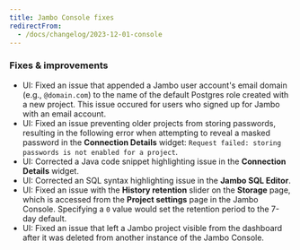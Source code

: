 ```yaml
---
title: Jambo Console fixes
redirectFrom:
  - /docs/changelog/2023-12-01-console
---
```


### Fixes & improvements

- UI: Fixed an issue that appended a Jambo user account's email domain (e.g., `@domain.com`) to the name of the default Postgres role created with a new project. This issue occured for users who signed up for Jambo with an email account.
- UI: Fixed an issue preventing older projects from storing passwords, resulting in the following error when attempting to reveal a masked password in the **Connection Details** widget: `Request failed: storing passwords is not enabled for a project`.
- UI: Corrected a Java code snippet highlighting issue in the **Connection Details** widget.
- UI: Corrected an SQL syntax highlighting issue in the **Jambo SQL Editor**.
- UI: Fixed an issue with the **History retention** slider on the **Storage** page, which is accessed from the **Project settings** page in the Jambo Console. Specifying a `0` value would set the retention period to the 7-day default.
- UI: Fixed an issue that left a Jambo project visible from the dashboard after it was deleted from another instance of the Jambo Console.
